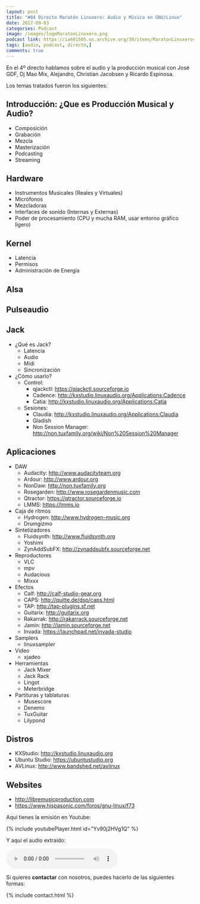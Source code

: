 ```yaml
---
layout: post
title: "#04 Directo Maratón Linuxero: Audio y Música en GNU/Linux"
date: 2017-09-03
categories: Podcast
image: /images/logoMaratonLinuxero.png
podcast link: https://ia601505.us.archive.org/30/items/MaratonLinuxero4Audio/Marat%C3%B3n%20Linuxero%204%20Audio.mp3
tags: [audio, podcast, directo,]
comments: true
---
```


En el 4º directo hablamos sobre el audio y la producción musical con José GDF, Dj Mao Mix, Alejandro, Christian Jacobsen y Ricardo Espinosa.

Los temas tratados fueron los siguientes:

Introducción: ¿Que es Producción Musical y Audio? 
-------------------------------------------------
* Composición  
* Grabación  
* Mezcla  
* Masterización  
* Podcasting  
* Streaming  

Hardware
--------
* Instrumentos Musicales (Reales y Virtuales)  
* Micrófonos  
* Mezcladoras  
* Interfaces de sonido (Internas y Externas)  
* Poder de procesamiento (CPU y mucha RAM, usar entorno gráfico ligero)  

Kernel
------
* Latencia  
* Permisos  
* Administración de Energía  

Alsa
----

Pulseaudio  
----------

Jack
----
* ¿Qué es Jack?  
  * Latencia  
  * Audio  
  * Midi  
  * Sincronización  
* ¿Cómo usarlo?
  * Control:  
    * qjackctl: https://qjackctl.sourceforge.io  
    * Cadence: http://kxstudio.linuxaudio.org/Applications:Cadence  
    * Catia: http://kxstudio.linuxaudio.org/Applications:Catia  
  * Sesiones:  
    * Claudia: http://kxstudio.linuxaudio.org/Applications:Claudia  
    * Gladish      
    * Non Session Manager: http://non.tuxfamily.org/wiki/Non%20Session%20Manager  

Aplicaciones
------------
* DAW
  * Audacity: http://www.audacityteam.org  
  * Ardour: http://www.ardour.org  
  * NonDaw: http://non.tuxfamily.org  
  * Rosegarden: http://www.rosegardenmusic.com  
  * Qtractor: https://qtractor.sourceforge.io  
  * LMMS: https://lmms.io  
* Caja de ritmos  
  * Hydrogen: http://www.hydrogen-music.org  
  * Drumgizmo  
* Sintetizadores  
  * Fluidsynth: http://www.fluidsynth.org  
  * Yoshimi  
  * ZynAddSubFX: http://zynaddsubfx.sourceforge.net  
* Reproductores  
  * VLC  
  * mpv  
  * Audacious  
  * Mixxx  
* Efectos  
  * Calf: http://calf-studio-gear.org  
  * CAPS: http://quitte.de/dsp/caps.html  
  * TAP: http://tap-plugins.sf.net  
  * Guitarix: http://guitarix.org  
  * Rakarrak: http://rakarrack.sourceforge.net  
  * Jamin: http://jamin.sourceforge.net  
  * Invada: https://launchpad.net/invada-studio  
* Samplers  
  * linuxsampler  
* Video  
  * xjadeo  
* Herramientas  
  * Jack Mixer  
  * Jack Rack  
  * Lingot  
  * Meterbridge  
* Partituras y tablaturas  
  * Musescore  
  * Denemo  
  * TuxGuitar  
  * Lilypond  

Distros
-------
* KXStudio: http://kxstudio.linuxaudio.org  
* Ubuntu Studio: https://ubuntustudio.org  
* AVLinux: http://www.bandshed.net/avlinux  

Websites  
--------
* http://libremusicproduction.com  
* https://www.hispasonic.com/foros/gnu-linux/f73  


Aquí tienes la emisión en Youtube: 

{% include youtubePlayer.html id="Yv90j2HVg1Q" %}

Y aquí el audio extraído:

<audio controls>
  <source src="https://ia601505.us.archive.org/30/items/MaratonLinuxero4Audio/Marat%C3%B3n%20Linuxero%204%20Audio.mp3" type="audio/mpeg">
</audio>

Si quieres **contactar** con nosotros, puedes hacerlo de las siguientes formas:

{% include contact.html %}

